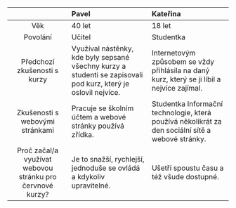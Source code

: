 |     | Pavel | Kateřina |
| :---: | :--- | :---|
| Věk | 40 let | 18 let |
| Povolání | Učitel | Studentka |
| Předchozí zkušenosti s kurzy | Využíval nástěnky, kde byly sepsané všechny kurzy a studenti se zapisovali pod kurz, který je oslovil nejvíce. | Internetovým způsobem se vždy přihlásila na daný kurz, který se ji líbil a nejvíce zajímal. |
| Zkušenosti s webovými stránkami | Pracuje se školním účtem a webové stránky používá zřídka. | Studentka Informační technologie, která používá několikrát za den sociální sítě a webové stránky. |
| Proč začal/a využívat webovou stránku pro červnové kurzy? | Je to snažší, rychlejší, jednoduše se ovládá a kdykoliv upravitelné. | Ušetří spoustu času a též všude dostupné. |

